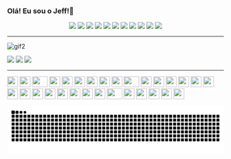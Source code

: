 ### Olá! Eu sou o Jeff!👋 
<!-- MOSTRAR STREAK [![GitHub Streak](https://streak-stats.demolab.com/?user=jhmcarvalho&theme=dark)](https://git.io/streak-stats) --> 
<!--![GIF do Jeff](https://user-images.githubusercontent.com/53948877/177198274-d7e74de7-abc8-4e1f-b2af-044264b732bb.gif) -->


<div align="center">
<img src="https://github.com/jhmcarvalho/jhmcarvalho/assets/53948877/8f102136-cd9e-4d22-8b01-b17bcbf917b6" width="70">
<img src="https://raw.githubusercontent.com/itsksaurabh/itsksaurabh/master/assets/postgresql.gif" width="70"> 
<img src="https://user-images.githubusercontent.com/74038190/212257454-16e3712e-945a-4ca2-b238-408ad0bf87e6.gif" width="60">
<img src="https://user-images.githubusercontent.com/74038190/212257468-1e9a91f1-b626-4baa-b15d-5c385dfa7ed2.gif" width="60">
<img src="https://user-images.githubusercontent.com/74038190/212257465-7ce8d493-cac5-494e-982a-5a9deb852c4b.gif" width="60">
<img src="https://user-images.githubusercontent.com/74038190/212257460-738ff738-247f-4445-a718-cdd0ca76e2db.gif" width="60">
<img src="https://user-images.githubusercontent.com/74038190/212257467-871d32b7-e401-42e8-a166-fcfd7baa4c6b.gif" width="60">
<img src="https://user-images.githubusercontent.com/74038190/212281775-b468df30-4edc-4bf8-a4ee-f52e1aaddc86.gif" width="80">
<!--img src="https://github.com/jhmcarvalho/jhmcarvalho/assets/53948877/a6d0910d-95f3-4767-9625-50d5aaa8142c" width="100" -->
<img src="https://github.com/jhmcarvalho/jhmcarvalho/assets/53948877/942cd560-3b69-4c7c-8b80-91c580a2f43c" width="90">
<img src="https://github.com/Anmol-Baranwal/Cool-GIFs-For-GitHub/assets/74038190/29fd6286-4e7b-4d6c-818f-c4765d5e39a9" width="60">
<img src="https://github.com/Anmol-Baranwal/Cool-GIFs-For-GitHub/assets/74038190/67f477ed-6624-42da-99f0-1a7b1a16eecb" width="60">

</div>  

---
<!-- ![gif1](https://github.com/jhmcarvalho/jhmcarvalho/assets/53948877/ed812718-95e4-4929-bede-dd84c9a9fbaf) -->
![gif2](https://github.com/jhmcarvalho/jhmcarvalho/assets/53948877/37687539-c0ab-42d8-8d86-dd64343a771e)
<div>
  <a href="https://www.linkedin.com/in/jeferson-martins-b4b060233" target="_blank"><img src="https://github.com/jhmcarvalho/jhmcarvalho/assets/53948877/b5b8ddd4-3e86-4105-8e36-264b3cea8b28" width="90" target="_blank"></a>
  <a href="https://instagram.com/jhmcarvalho" target="_blank"><img src="https://github.com/jhmcarvalho/jhmcarvalho/assets/53948877/b15e54d2-4b87-4467-8037-338cb18e66ea" width="110" target="_blank"></a>
  <a href = "mailto:jeferson_funet@hotmail.com"><img src="https://github.com/jhmcarvalho/jhmcarvalho/assets/53948877/9faed33b-52f8-46f1-a402-8b9cfe24f837" width="110" target="_blank"></a>
 <!-- <a href="https://www.twitch.tv/JeCarvalho_0" target="_blank"><img src="https://github.com/jhmcarvalho/jhmcarvalho/assets/53948877/4059775a-2661-43df-b3b9-789021f547d9" height="100" width="140" target="_blank"></a> -->
</div>


---
<div align="">
    <img src="https://cultofthepartyparrot.com/parrots/hd/githubparrot.gif" width="25" height="25"/>
    <img src="https://cultofthepartyparrot.com/flags/hd/iranparrot.gif" width="25" height="25"/>
    <img src="https://cultofthepartyparrot.com/parrots/asyncparrot.gif" width="36" height="25"/>
    <img src="https://cultofthepartyparrot.com/parrots/hd/60fpsparrot.gif" width="25" height="25"/>
    <img src="https://cultofthepartyparrot.com/parrots/hd/jumpingparrot.gif" width="25" height="25"/>
    <img src="https://cultofthepartyparrot.com/parrots/hd/opensourceparrot.gif" width="25" height="25"/>
    <img src="https://cultofthepartyparrot.com/parrots/hd/dealwithitnowparrot.gif" width="25" height="25"/>
    <img src="https://cultofthepartyparrot.com/parrots/hd/hypnoparrotlight.gif" width="25" height="25"/>
    <img src="https://cultofthepartyparrot.com/parrots/databaseparrot.gif" width="25" height="25"/>
    <img src="https://cultofthepartyparrot.com/parrots/fixparrot.gif" width="36" height="25"/>
    <img src="https://cultofthepartyparrot.com/parrots/hd/laptop_parrot.gif" width="25" height="25"/>
    <img src="https://cultofthepartyparrot.com/parrots/hd/spinningparrot.gif" width="25" height="25"/>
    <img src="https://cultofthepartyparrot.com/parrots/hd/levitationparrot.gif" width="25" height="25"/>
    <img src="https://cultofthepartyparrot.com/parrots/hd/meldparrot.gif" width="25" height="25"/>
    <img src="https://cultofthepartyparrot.com/parrots/slomoparrot.gif" width="25" height="25"/>
    <img src="https://cultofthepartyparrot.com/parrots/hd/moonwalkingparrot.gif" width="25" height="25"/>
    <img src="https://cultofthepartyparrot.com/parrots/hd/stableparrot.gif" width="25" height="25"/>
    <img src="https://cultofthepartyparrot.com/parrots/hd/scienceparrot.gif" width="25" height="25"/>
    <img src="https://cultofthepartyparrot.com/parrots/hd/pirateparrot.gif" width="25" height="25"/>
    <img src="https://cultofthepartyparrot.com/parrots/hd/footballparrot.gif" width="25" height="25"/>
    <img src="https://cultofthepartyparrot.com/parrots/hd/illuminatiparrot.gif" width="25" height="25"/>
    <img src="https://cultofthepartyparrot.com/parrots/hd/hypnoparrotdark.gif" width="25" height="25"/>
    <img src="https://cultofthepartyparrot.com/parrots/hd/mustacheparrot.gif" width="25" height="25"/>
    <img src="https://cultofthepartyparrot.com/parrots/databaseparrot.gif" width="25" height="25"/>
    <img src="https://cultofthepartyparrot.com/parrots/fixparrot.gif" width="36" height="25"/>
    <img src="https://cultofthepartyparrot.com/parrots/hd/laptop_parrot.gif" width="25" height="25"/>
    <img src="https://cultofthepartyparrot.com/parrots/hd/spinningparrot.gif" width="25" height="25"/>
    <img src="https://cultofthepartyparrot.com/parrots/hd/levitationparrot.gif" width="25" height="25"/>
    <img src="https://cultofthepartyparrot.com/parrots/hd/meldparrot.gif" width="25" height="25"/>
    <img src="https://cultofthepartyparrot.com/parrots/slomoparrot.gif" width="25" height="25"/>
</div>

 ![Snake animation](https://github.com/jhmcarvalho/jhmcarvalho/blob/output/github-snake-dark.svg)
 
